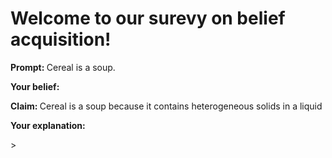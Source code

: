 <h1>Welcome to our surevy on belief acquisition!</h1>

<p><b>Prompt: </b> Cereal is a soup.</p>

<p><b>Your belief:</b> </p>

<p><b>Claim: </b> Cereal is a soup because it contains heterogeneous solids in a liquid</p>

<p><b>Your explanation: </b> </p>>